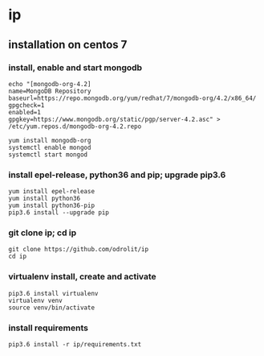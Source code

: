 # ip

## installation on centos 7

### install, enable and start mongodb
```
echo "[mongodb-org-4.2]
name=MongoDB Repository
baseurl=https://repo.mongodb.org/yum/redhat/7/mongodb-org/4.2/x86_64/
gpgcheck=1
enabled=1
gpgkey=https://www.mongodb.org/static/pgp/server-4.2.asc" > /etc/yum.repos.d/mongodb-org-4.2.repo

yum install mongodb-org
systemctl enable mongod
systemctl start mongod
```

### install epel-release, python36 and pip; upgrade pip3.6
```
yum install epel-release
yum install python36
yum install python36-pip
pip3.6 install --upgrade pip
```

### git clone ip; cd ip
```
git clone https://github.com/odrolit/ip
cd ip
```

### virtualenv install, create and activate
```
pip3.6 install virtualenv
virtualenv venv
source venv/bin/activate
```

### install requirements
```
pip3.6 install -r ip/requirements.txt
```
